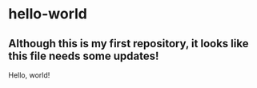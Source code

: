# hello-world

## Although this is my first repository, it looks like this file needs some updates!

Hello, world!

